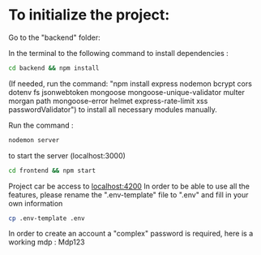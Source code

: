 # To initialize the project:

Go to the "backend" folder:

In the terminal to the following command to install dependencies :
```bash
cd backend && npm install
```

(If needed, run the command: "npm install express nodemon bcrypt cors dotenv fs jsonwebtoken mongoose mongoose-unique-validator multer morgan path mongoose-error helmet express-rate-limit xss passwordValidator") to install all necessary modules manually.

Run the command :
```bash
nodemon server
```
to start the server (localhost:3000)

```bash
cd frontend && npm start 
```
Project car be access to [localhost:4200](localhost:4200)
In order to be able to use all the features, please rename the ".env-template" file to ".env" and fill in your own information
```bash
cp .env-template .env
```

In order to create an account a "complex" password is required, here is a working mdp : Mdp123

